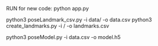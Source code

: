 RUN for new code:
python app.py


python3 poseLandmark_csv.py -i data/ -o data.csv
python3 create_landmarks.py -i / -o landmarks.csv

python3 poseModel.py -i data.csv -o model.h5

